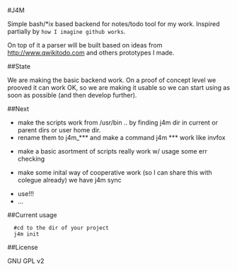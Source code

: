 #J4M

Simple bash/*ix based backend for notes/todo tool for my work. Inspired partially by `how I imagine github works`. 

On top of it a parser will be built based on ideas from http://www.qwikitodo.com and others prototypes I made.


##State

We are making the basic backend work. On a proof of concept level we prooved it can work OK, so we are making it 
usable so we can start using as soon as possible (and then develop further). 


##Next

+ make the scripts work from /usr/bin .. by finding j4m dir in current or parent dirs or user home dir.
+ rename them to j4m_*** and make a command j4m *** work like invfox
- make a basic asortment of scripts really work w/ usage some err checking
+ make some inital way of cooperative work (so I can share this with colegue already) we have j4m sync
- use!!!
- ...


##Current usage

	  #cd to the dir of your project
	  j4m init

##License

GNU GPL v2